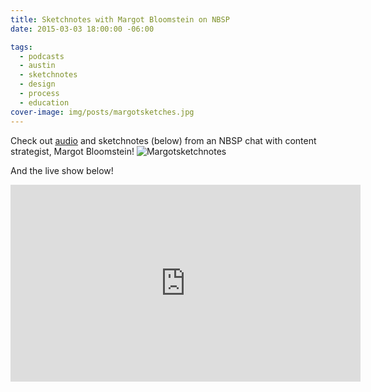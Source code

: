```yaml
---
title: Sketchnotes with Margot Bloomstein on NBSP
date: 2015-03-03 18:00:00 -06:00

tags:
  - podcasts
  - austin
  - sketchnotes
  - design
  - process
  - education
cover-image: img/posts/margotsketches.jpg
---
```


Check out [audio](http://goodstuff.fm/nbsp) and sketchnotes (below) from an NBSP chat with content strategist, Margot Bloomstein!
![Margotsketchnotes](/img/posts/margotsketches.jpg)

And the live show below!

<!-- more -->
<div class="full">
<iframe width="560" height="315" src="https://www.youtube.com/embed/H4GMmJXK2Ok" frameborder="0" allowfullscreen></iframe>
</div>
